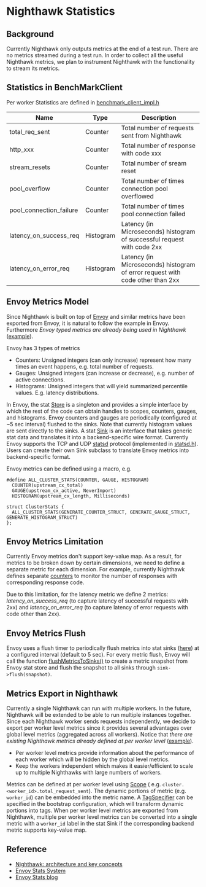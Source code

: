 # Nighthawk Statistics

## Background
Currently Nighthawk only outputs metrics at the end of a test run. There are no metrics streamed during a test run. In order to collect all the useful Nighthawk metrics, we plan to instrument Nighthawk with the functionality to stream its metrics.


## Statistics in BenchMarkClient
Per worker Statistics are defined in [benchmark_client_impl.h](https://github.com/envoyproxy/nighthawk/blob/master/source/client/benchmark_client_impl.h)

Name | Type | Description
-----| ----- | ----------------
total_req_sent | Counter | Total number of requests sent from Nighthawk
http_xxx | Counter | Total number of response with code xxx
stream_resets | Counter | Total number of sream reset
pool_overflow | Counter | Total number of times connection pool overflowed
pool_connection_failure | Counter | Total number of times pool connection failed
latency_on_success_req | Histogram | Latency (in Microseconds) histogram of successful request with code 2xx
latency_on_error_req | Histogram | Latency (in Microseconds) histogram of error request with code other than 2xx

## Envoy Metrics Model
Since Nighthawk is built on top of [Envoy](https://github.com/envoyproxy/envoy) and similar metrics have been exported from Envoy, it is natural to follow the example in Envoy. Furthermore *Envoy typed metrics are already being used in Nighthawk* ([example](https://github.com/envoyproxy/nighthawk/blob/master/source/client/benchmark_client_impl.h#L33-L46)).


Envoy has 3 types of metrics
- Counters: Unsigned integers (can only increase) represent how many times an event happens, e.g. total number of requests.
- Gauges: Unsigned integers (can increase or decrease), e.g. number of active connections.
- Histograms: Unsigned integers that will yield summarized percentile values. E.g. latency distributions.


In Envoy, the stat [Store](https://github.com/envoyproxy/envoy/blob/74530c92cfa3682b49b540fddf2aba40ac10c68e/include/envoy/stats/store.h#L29) is a singleton and provides a simple interface by which the rest of the code can obtain handles to scopes, counters, gauges, and histograms. Envoy counters and gauges are periodically (configured at ~5 sec interval) flushed to the sinks. Note that currently histogram values are sent directly to the sinks. A stat [Sink](https://github.com/envoyproxy/envoy/blob/74530c92cfa3682b49b540fddf2aba40ac10c68e/include/envoy/stats/sink.h#L48) is an interface that takes generic stat data and translates it into a backend-specific wire format. Currently Envoy supports the TCP and UDP [statsd](https://github.com/b/statsd_spec) protocol (implemented in [statsd.h](https://github.com/envoyproxy/envoy/blob/master/source/extensions/stat_sinks/common/statsd/statsd.h)). Users can create their own Sink subclass to translate Envoy metrics into backend-specific format.

Envoy metrics can be defined using a macro, e.g.
```
#define ALL_CLUSTER_STATS(COUNTER, GAUGE, HISTOGRAM)
  COUNTER(upstream_cx_total)
  GAUGE(upstream_cx_active, NeverImport)
  HISTOGRAM(upstream_cx_length, Milliseconds)

struct ClusterStats {
  ALL_CLUSTER_STATS(GENERATE_COUNTER_STRUCT, GENERATE_GAUGE_STRUCT, GENERATE_HISTOGRAM_STRUCT)
};
```

## Envoy Metrics Limitation
Currently Envoy metrics don't support key-value map. As a result, for metrics to be broken down by certain dimensions, we need to define a separate metric for each dimension. For example, currently Nighthawk defines separate [counters](https://github.com/envoyproxy/nighthawk/blob/master/source/client/benchmark_client_impl.h#L35-L40) to monitor the number of responses with corresponding response code.

Due to this limitation, for the latency metric we define 2 metrics: *latency_on_success_req* (to capture latency of successful requests with 2xx) and *latency_on_error_req* (to capture latency of error requests with code other than 2xx).


## Envoy Metrics Flush
Envoy uses a flush timer to periodically flush metrics into stat sinks ([here](https://github.com/envoyproxy/envoy/blob/74530c92cfa3682b49b540fddf2aba40ac10c68e/source/server/server.cc#L479-L480)) at a configured interval (default to 5 sec). For every metric flush, Envoy will call the function [flushMetricsToSinks()](https://github.com/envoyproxy/envoy/blob/74530c92cfa3682b49b540fddf2aba40ac10c68e/source/server/server.cc#L175) to create a metric snapshot from Envoy stat store and flush the snapshot to all sinks through `sink->flush(snapshot)`.


## Metrics Export in Nighthawk
Currently a single Nighthawk can run with multiple workers. In the future, Nighthawk will be extended to be able to run multiple instances together. Since each Nighthawk worker sends requests independently, we decide to export per worker level metrics since it provides several advantages over global level metrics (aggregated across all workers). Notice that *there are existing Nighthawk metrics already defined at per worker level* ([example](https://github.com/envoyproxy/nighthawk/blob/bc72a52efdc489beaa0844b34f136e03394bd355/source/client/benchmark_client_impl.cc#L61)).
- Per worker level metrics provide information about the performance of each worker which will be hidden by the global level metrics.
- Keep the workers independent which makes it easier/efficient to scale up to multiple Nighthawks with large numbers of workers.

Metrics can be defined at per worker level using [Scope](https://github.com/envoyproxy/envoy/blob/e9c2c8c4a0141c9634316e8283f98f412d0dd207/include/envoy/stats/scope.h#L35) ( e.g. `cluster.<worker_id>.total_request_sent`). The dynamic portions of metric (e.g. `worker_id`) can be embedded into the metric name. A [TagSpecifier](https://github.com/envoyproxy/envoy/blob/7a652daf35d7d4a6a6bad5a010fe65947ee4411a/api/envoy/config/metrics/v3/stats.proto#L182) can be specified in the bootstrap configuration, which will transform dynamic portions into tags. When per worker level metrics are exported from Nighthawk, multiple per worker level metrics can be converted into a single metric with a `worker_id` label in the stat Sink if the corresponding backend metric supports key-value map.

## Reference
- [Nighthawk: architecture and key concepts](https://github.com/envoyproxy/nighthawk/blob/master/docs/root/overview.md)
- [Envoy Stats System](https://github.com/envoyproxy/envoy/blob/master/source/docs/stats.md)
- [Envoy Stats blog](https://blog.envoyproxy.io/envoy-stats-b65c7f363342)
